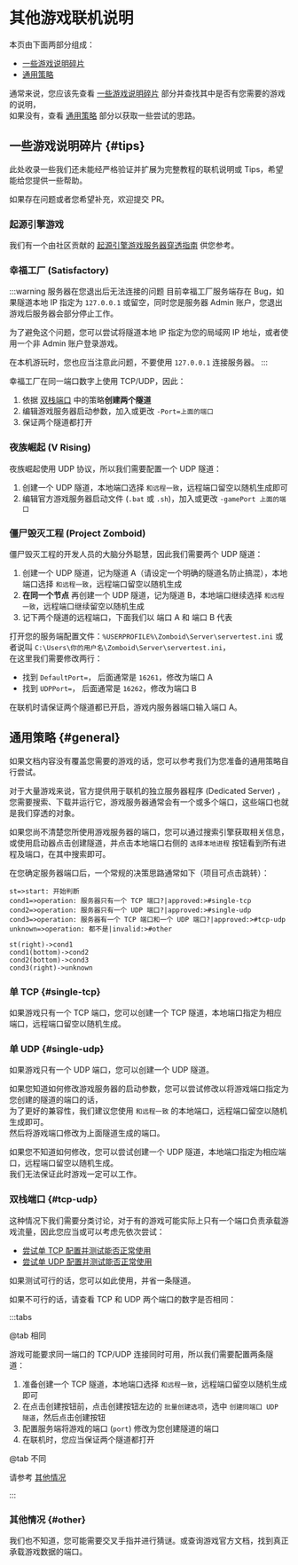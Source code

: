 # 其他游戏联机说明

本页由下面两部分组成：

- [一些游戏说明碎片](#tips)
- [通用策略](#general)

通常来说，您应该先查看 [一些游戏说明碎片](#tips) 部分并查找其中是否有您需要的游戏的说明，  
如果没有，查看 [通用策略](#general) 部分以获取一些尝试的思路。

## 一些游戏说明碎片 {#tips}

此处收录一些我们还未能经严格验证并扩展为完整教程的联机说明或 Tips，希望能给您提供一些帮助。

如果存在问题或者您希望补充，欢迎提交 PR。

### 起源引擎游戏

我们有一个由社区贡献的 [起源引擎游戏服务器穿透指南](/offtopic/source) 供您参考。

### 幸福工厂 (Satisfactory)

:::warning 服务器在您退出后无法连接的问题
目前幸福工厂服务端存在 Bug，如果隧道本地 IP 指定为 `127.0.0.1` 或留空，同时您是服务器 Admin 账户，您退出游戏后服务器会部分停止工作。

为了避免这个问题，您可以尝试将隧道本地 IP 指定为您的局域网 IP 地址，或者使用一个非 Admin 账户登录游戏。

在本机游玩时，您也应当注意此问题，不要使用 `127.0.0.1` 连接服务器。
:::

幸福工厂在同一端口数字上使用 TCP/UDP，因此：

  1. 依据 [双栈端口](#tcp-udp) 中的策略**创建两个隧道**
  1. 编辑游戏服务器启动参数，加入或更改 `-Port=上面的端口`
  1. 保证两个隧道都打开

### 夜族崛起 (V Rising)

夜族崛起使用 UDP 协议，所以我们需要配置一个 UDP 隧道：

  1. 创建一个 UDP 隧道，本地端口选择 `和远程一致`，远程端口留空以随机生成即可
  1. 编辑官方游戏服务器启动文件 (`.bat` 或 `.sh`)，加入或更改 `-gamePort 上面的端口`

### 僵尸毁灭工程 (Project Zomboid)

僵尸毁灭工程的开发人员的大脑分外聪慧，因此我们需要两个 UDP 隧道：

  1. 创建一个 UDP 隧道，记为隧道 A（请设定一个明确的隧道名防止搞混），本地端口选择 `和远程一致`，远程端口留空以随机生成
  1. **在同一个节点** 再创建一个 UDP 隧道，记为隧道 B，本地端口继续选择 `和远程一致`，远程端口继续留空以随机生成
  1. 记下两个隧道的远程端口，下面我们以 端口 A 和 端口 B 代表
  
打开您的服务端配置文件：`%USERPROFILE%\Zomboid\Server\servertest.ini` 或者说叫 `C:\Users\你的用户名\Zomboid\Server\servertest.ini`，  
在这里我们需要修改两行：

- 找到 `DefaultPort=`， 后面通常是 `16261`，修改为端口 A
- 找到 `UDPPort=`， 后面通常是 `16262`，修改为端口 B

在联机时请保证两个隧道都已开启，游戏内服务器端口输入端口 A。

## 通用策略 {#general}

如果文档内容没有覆盖您需要的游戏的话，您可以参考我们为您准备的通用策略自行尝试。

对于大量游戏来说，官方提供用于联机的独立服务器程序 (Dedicated Server) ，  
您需要搜索、下载并运行它，游戏服务器通常会有一个或多个端口，这些端口也就是我们穿透的对象。

如果您尚不清楚您所使用游戏服务器的端口，您可以通过搜索引擎获取相关信息，或使用启动器点击创建隧道，并点击本地端口右侧的 `选择本地进程` 按钮看到所有进程及端口，在其中搜索即可。

在您确定服务器端口后，一个常规的决策思路通常如下（项目可点击跳转）：

```flow
st=>start: 开始判断
cond1=>operation: 服务器只有一个 TCP 端口?|approved:>#single-tcp
cond2=>operation: 服务器只有一个 UDP 端口?|approved:>#single-udp
cond3=>operation: 服务器有一个 TCP 端口和一个 UDP 端口?|approved:>#tcp-udp
unknown=>operation: 都不是|invalid:>#other

st(right)->cond1
cond1(bottom)->cond2
cond2(bottom)->cond3
cond3(right)->unknown
```

### 单 TCP {#single-tcp}

如果游戏只有一个 TCP 端口，您可以创建一个 TCP 隧道，本地端口指定为相应端口，远程端口留空以随机生成。

### 单 UDP {#single-udp}

如果游戏只有一个 UDP 端口，您可以创建一个 UDP 隧道。

如果您知道如何修改游戏服务器的启动参数，您可以尝试修改以将游戏端口指定为您创建的隧道的端口的话，  
为了更好的兼容性，我们建议您使用 `和远程一致` 的本地端口，远程端口留空以随机生成即可。  
然后将游戏端口修改为上面隧道生成的端口。

如果您不知道如何修改，您可以尝试创建一个 UDP 隧道，本地端口指定为相应端口，远程端口留空以随机生成。  
我们无法保证此时游戏一定可以工作。

### 双栈端口 {#tcp-udp}

这种情况下我们需要分类讨论，对于有的游戏可能实际上只有一个端口负责承载游戏流量，因此您应当或可以考虑先依次尝试：

- [尝试单 TCP 配置并测试能否正常使用](#single-tcp)
- [尝试单 UDP 配置并测试能否正常使用](#single-udp)

如果测试可行的话，您可以如此使用，并省一条隧道。

如果不可行的话，请查看 TCP 和 UDP 两个端口的数字是否相同：

:::tabs

@tab 相同

游戏可能要求同一端口的 TCP/UDP 连接同时可用，所以我们需要配置两条隧道：

  1. 准备创建一个 TCP 隧道，本地端口选择 `和远程一致`，远程端口留空以随机生成即可
  1. 在点击创建按钮前，点击创建按钮左边的 `批量创建选项`，选中 `创建同端口 UDP 隧道`，然后点击创建按钮
  1. 配置服务端将游戏的端口 (`port`) 修改为您创建隧道的端口
  1. 在联机时，您应当保证两个隧道都打开

@tab 不同

请参考 [其他情况](#other)

:::

### 其他情况 {#other}

我们也不知道，您可能需要交叉手指并进行猜谜。或查询游戏官方文档，找到真正承载游戏数据的端口。
